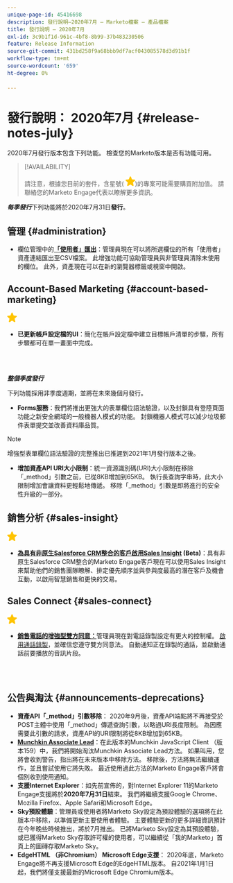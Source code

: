 ```yaml
---
unique-page-id: 45416698
description: 發行說明–2020年7月 — Marketo檔案 — 產品檔案
title: 發行說明 — 2020年7月
exl-id: 3c9b1f1d-961c-4bf8-8b99-37b483230506
feature: Release Information
source-git-commit: 431bd258f9a68bbb9df7acf043085578d3d91b1f
workflow-type: tm+mt
source-wordcount: '659'
ht-degree: 0%

---
```


# 發行說明： 2020年7月 {#release-notes-july}

2020年7月發行版本包含下列功能。 檢查您的Marketo版本是否有功能可用。

>[!AVAILABILITY]
>
>請注意，根據您目前的套件，含星號( ![（星號）](assets/yellow-star.png))的專案可能需要購買附加值。 請聯絡您的Marketo Engage代表以瞭解更多資訊。

**_每季發行_**&#x200B;下列功能將於2020年7月31日&#x200B;**發行**。

## 管理 {#administration}

* 欄位管理中的&#x200B;**[「使用者」匯出](/help/marketo/product-docs/administration/field-management/export-used-by-data-for-a-field.md)**：管理員現在可以將所選欄位的所有「使用者」資產連結匯出至CSV檔案。 此增強功能可協助管理員與非管理員清除未使用的欄位。 此外，資產現在可以在新的瀏覽器標籤或視窗中開啟。

## Account-Based Marketing {#account-based-marketing}

![（星形）](assets/yellow-star.png)

* **已更新帳戶設定檔的UI**：簡化在帳戶設定檔中建立目標帳戶清單的步驟，所有步驟都可在單一畫面中完成。

<br> 

**_整個季度發行_**

下列功能採用非季度週期，並將在未來幾個月發行。

* **Forms服務**：我們將推出更強大的表單欄位語法驗證，以及封鎖具有登陸頁面功能之新安全網域的一般機器人模式的功能。 封鎖機器人模式可以減少垃圾郵件表單提交並改善資料庫品質。

>[!NOTE]
>
>增強型表單欄位語法驗證的完整推出已推遲到2021年1月發行版本之後。

* **增加資產API URI大小限制**：統一資源識別碼(URI)大小限制在移除「_method」引數之前，已從8KB增加到65KB。 執行長查詢字串時，此大小限制增加會讓資料更輕鬆地傳遞。 移除「_method」引數是即將進行的安全性升級的一部分。

## 銷售分析 {#sales-insight}

![（星形）](assets/yellow-star.png)

* **[為具有非原生Salesforce CRM整合的客戶啟用Sales Insight](/help/marketo/product-docs/marketo-sales-insight/sales-insight-for-non-native-salesforce-integrations.md) (Beta)**：具有非原生Salesforce CRM整合的Marketo Engage客戶現在可以使用Sales Insight來幫助他們的銷售團隊瞭解、排定優先順序並與參與度最高的潛在客戶及機會互動，以啟用智慧銷售和更快的交易。

## Sales Connect {#sales-connect}

![（星形）](assets/yellow-star.png)

* **[銷售電話的增強型雙方同意：](/help/marketo/product-docs/marketo-sales-connect/phone/two-party-consent-settings.md)**&#x200B;管理員現在對電話錄製設定有更大的控制權。 [啟用通話錄製](/help/marketo/product-docs/marketo-sales-connect/phone/enable-call-recording.md)，並確信您遵守雙方同意法。 自動通知正在錄製的通話，並啟動通話前要播放的音訊片段。

<br> 

## 公告與淘汰 {#announcements-deprecations}

* **資產API「_method」引數移除**： 2020年9月後，資產API端點將不再接受於POST主體中使用「_method」傳遞查詢引數，以略過URI長度限制。 為因應需要此引數的請求，資產API的URI限制將從8KB增加到65KB。
* **[Munchkin Associate Lead](https://developers.marketo.com/blog/deprecation-of-munchkin-associate-lead-method/)**：在此版本的Munchkin JavaScript Client （版本159）中，我們將開始淘汰Munchkin Associate Lead方法。 如果叫用，您將會收到警告，指出將在未來版本中移除方法。 移除後，方法將無法繼續運作，並且嘗試使用它將失敗。 最近使用過此方法的Marketo Engage客戶將會個別收到使用通知。
* **支援Internet Explorer**：如先前宣佈的，對Internet Explorer 11的Marketo Engage支援將於&#x200B;**2020年7月31日**&#x200B;結束。 我們將繼續支援Google Chrome、Mozilla Firefox、Apple Safari和Microsoft Edge。
* **Sky預設體驗**：管理員或使用者將Marketo Sky設定為預設體驗的選項將在此版本中移除，以準備更新主要使用者體驗。 主要體驗更新的更多詳細資訊預計在今年晚些時候推出，將於7月推出。 已將Marketo Sky設定為其預設體驗，或已獲得Marketo Sky存取許可權的使用者，可以繼續從「我的Marketo」首頁上的圖磚存取Marketo Sky。
* **EdgeHTML （非Chromium） Microsoft Edge支援**： 2020年底，Marketo Engage將不再支援Microsoft Edge的EdgeHTML版本。 自2021年1月1日起，我們將僅支援最新的Microsoft Edge Chromium版本。
